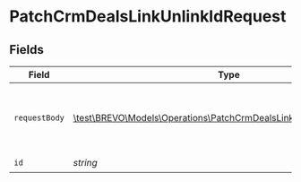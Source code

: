 # PatchCrmDealsLinkUnlinkIdRequest


## Fields

| Field                                                                                                                                 | Type                                                                                                                                  | Required                                                                                                                              | Description                                                                                                                           |
| ------------------------------------------------------------------------------------------------------------------------------------- | ------------------------------------------------------------------------------------------------------------------------------------- | ------------------------------------------------------------------------------------------------------------------------------------- | ------------------------------------------------------------------------------------------------------------------------------------- |
| `requestBody`                                                                                                                         | [\test\BREVO\Models\Operations\PatchCrmDealsLinkUnlinkIdRequestBody](../../models/operations/PatchCrmDealsLinkUnlinkIdRequestBody.md) | :heavy_check_mark:                                                                                                                    | Linked / Unlinked contacts and companies ids.                                                                                         |
| `id`                                                                                                                                  | *string*                                                                                                                              | :heavy_check_mark:                                                                                                                    | N/A                                                                                                                                   |